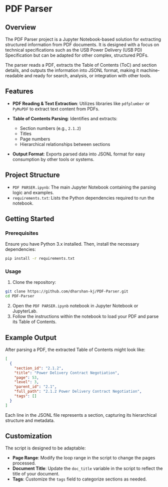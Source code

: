 # PDF Parser

## Overview

The PDF Parser project is a Jupyter Notebook-based solution for extracting structured information from PDF documents. It is designed with a focus on technical specifications such as the USB Power Delivery (USB PD) Specification but can be adapted for other complex, structured PDFs.

The parser reads a PDF, extracts the Table of Contents (ToC) and section details, and outputs the information into JSONL format, making it machine-readable and ready for search, analysis, or integration with other tools.

## Features

* **PDF Reading & Text Extraction**: Utilizes libraries like `pdfplumber` or `PyMuPDF` to extract text content from PDFs.
* **Table of Contents Parsing**: Identifies and extracts:

  * Section numbers (e.g., `2.1.2`)
  * Titles
  * Page numbers
  * Hierarchical relationships between sections
* **Output Format**: Exports parsed data into JSONL format for easy consumption by other tools or systems.

## Project Structure

* `PDF PARSER.ipynb`: The main Jupyter Notebook containing the parsing logic and examples.
* `requirements.txt`: Lists the Python dependencies required to run the notebook.

## Getting Started

### Prerequisites

Ensure you have Python 3.x installed. Then, install the necessary dependencies:

```bash
pip install -r requirements.txt
```

### Usage

1. Clone the repository:

```bash
git clone https://github.com/dharshan-kj/PDF-Parser.git
cd PDF-Parser
```

2. Open the `PDF PARSER.ipynb` notebook in Jupyter Notebook or JupyterLab.
3. Follow the instructions within the notebook to load your PDF and parse its Table of Contents.

## Example Output

After parsing a PDF, the extracted Table of Contents might look like:

```json
[
  {
    "section_id": "2.1.2",
    "title": "Power Delivery Contract Negotiation",
    "page": 53,
    "level": 3,
    "parent_id": "2.1",
    "full_path": "2.1.2 Power Delivery Contract Negotiation",
    "tags": []
  }
]
```

Each line in the JSONL file represents a section, capturing its hierarchical structure and metadata.

## Customization

The script is designed to be adaptable:

* **Page Range**: Modify the loop range in the script to change the pages processed.
* **Document Title**: Update the `doc_title` variable in the script to reflect the title of your document.
* **Tags**: Customize the `tags` field to categorize sections as needed.
